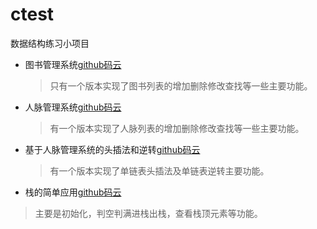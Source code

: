 ctest
===
数据结构练习小项目<br/>
* 图书管理系统[github](https://github.com/mr-yhl/ctest/blob/master/book_list.cpp)[码云](https://gitee.com/mryhl/ctest/blob/master/book_list.cpp)<br/>
  > 只有一个版本实现了图书列表的增加删除修改查找等一些主要功能。
* 人脉管理系统[github](https://github.com/mr-yhl/ctest/blob/master/friend_list.c)[码云](https://gitee.com/mryhl/ctest/blob/master/friend_list.c)<br/>
  > 有一个版本实现了人脉列表的增加删除修改查找等一些主要功能。
* 基于人脉管理系统的头插法和逆转[github](https://github.com/mr-yhl/ctest/blob/master/toucha.cpp)[码云](https://gitee.com/mryhl/ctest/blob/master/toucha.cpp)<br/>
  > 有一个版本实现了单链表头插法及单链表逆转主要功能。
 * 栈的简单应用[github](https://github.com/mr-yhl/ctest/blob/master/stack_ex.cpp)[码云](https://gitee.com/mryhl/ctest/blob/master/stack_ex.cpp)<br/>
  > 主要是初始化，判空判满进栈出栈，查看栈顶元素等功能。
